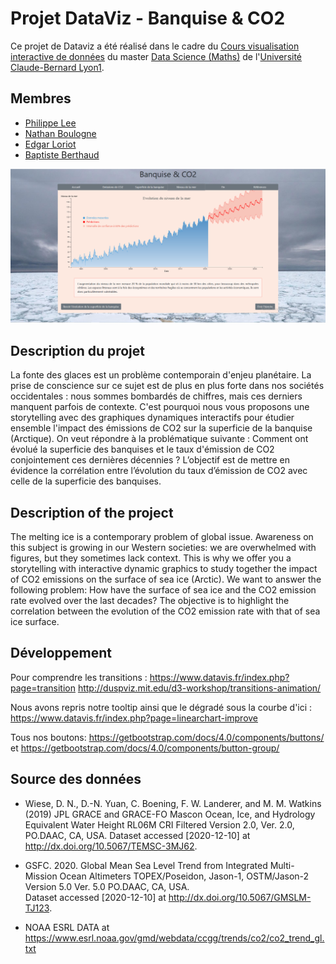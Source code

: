 # Projet DataViz - Banquise & CO2

Ce projet de Dataviz a été réalisé dans le cadre du [Cours visualisation interactive de données](https://lyondataviz.github.io/teaching/lyon1-m2/2020/) du master [Data Science (Maths)](https://mastermas.univ-lyon1.fr/index.php/page1-2/) de l'[Université Claude-Bernard Lyon1](https://www.univ-lyon1.fr/).


## Membres
* [Philippe Lee](https://github.com/philippe-lee)
* [Nathan Boulogne](https://github.com/nathan294)
* [Edgar Loriot](https://github.com/stikayto)
* [Baptiste Berthaud](https://github.com/bberthaud)



![vue](description.PNG)


## Description du projet

La fonte des glaces est un problème contemporain d'enjeu planétaire. La prise de conscience sur ce sujet est de plus en plus forte dans nos sociétés occidentales : nous sommes bombardés de chiffres, mais ces derniers manquent parfois de contexte. C'est pourquoi nous vous proposons une storytelling avec des graphiques dynamiques interactifs pour étudier ensemble l'impact des émissions de CO2 sur la superficie de la banquise (Arctique). On veut répondre à la problématique suivante : Comment ont évolué la superficie des banquises et le taux d'émission de CO2 conjointement ces dernières décennies ? L’objectif est de mettre en évidence la corrélation entre l’évolution du taux d’émission de CO2 avec celle de la superficie des banquises.


## Description of the project

The melting ice is a contemporary problem of global issue. Awareness on this subject is growing in our Western societies: we are overwhelmed with figures, but they sometimes lack context. This is why we offer you a storytelling with interactive dynamic graphics to study together the impact of CO2 emissions on the surface of sea ice (Arctic). We want to answer the following problem: How have the surface of sea ice and the CO2 emission rate evolved over the last decades? The objective is to highlight the correlation between the evolution of the CO2 emission rate with that of sea ice surface.



## Développement

Pour comprendre les transitions :
https://www.datavis.fr/index.php?page=transition
http://duspviz.mit.edu/d3-workshop/transitions-animation/

Nous avons repris notre tooltip ainsi que le dégradé sous la courbe d'ici :
https://www.datavis.fr/index.php?page=linearchart-improve

Tous nos boutons:
https://getbootstrap.com/docs/4.0/components/buttons/ et https://getbootstrap.com/docs/4.0/components/button-group/


## Source des données

* Wiese, D. N., D.-N. Yuan, C. Boening, F. W. Landerer, and M. M. Watkins (2019) JPL GRACE and GRACE-FO Mascon Ocean, Ice, and Hydrology Equivalent
  Water Height RL06M CRI Filtered Version 2.0, Ver. 2.0, PO.DAAC, CA, USA. Dataset accessed [2020-12-10] at http://dx.doi.org/10.5067/TEMSC-3MJ62.

* GSFC. 2020. Global Mean Sea Level Trend from Integrated Multi-Mission Ocean Altimeters TOPEX/Poseidon, Jason-1, OSTM/Jason-2 Version 5.0 Ver. 5.0 PO.DAAC, CA, USA.       
  Dataset accessed [2020-12-10] at http://dx.doi.org/10.5067/GMSLM-TJ123.

* NOAA ESRL DATA at https://www.esrl.noaa.gov/gmd/webdata/ccgg/trends/co2/co2_trend_gl.txt
